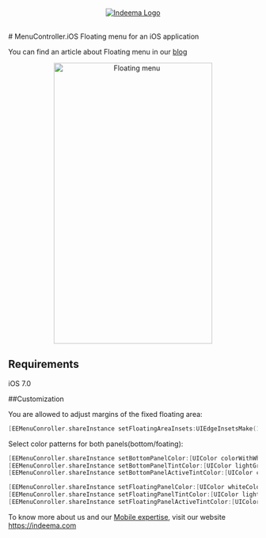 <br>


<a href="http://www.indeema.com">
  <p align="center">
  <img src="http://indeema.com/images/logoIn.png" alt="Indeema Logo"/>
</p>
</a>
<br>
# MenuController.iOS
Floating menu for an iOS application

You can find an article about Floating menu in our [blog](http://indeema.com/blog/how-we-created-a-floating-menu-for-an-ios-application)

<p align="center">
  <img src="/GitHubResources/floating_menu_animation.gif" alt="Floating menu" width="320" height="568" />
</p>

## Requirements
iOS 7.0

##Customization

You are allowed to adjust margins of the fixed floating area:
```objective-c
[EEMenuConroller.shareInstance setFloatingAreaInsets:UIEdgeInsetsMake(100.0f, 0.0f, 0.0f, 0.0f)];
```

Select color patterns for both panels(bottom/foating):
```objective-c
[EEMenuConroller.shareInstance setBottomPanelColor:[UIColor colorWithWhite:0.95f alpha:1.0f]];
[EEMenuConroller.shareInstance setBottomPanelTintColor:[UIColor lightGrayColor]];
[EEMenuConroller.shareInstance setBottomPanelActiveTintColor:[UIColor colorWithRed:64.0f/255.0f green:171.0f/255.0f blue:247.0f/255.0f alpha:1.0f]];

[EEMenuConroller.shareInstance setFloatingPanelColor:[UIColor whiteColor]];
[EEMenuConroller.shareInstance setFloatingPanelTintColor:[UIColor lightGrayColor]];
[EEMenuConroller.shareInstance setFloatingPanelActiveTintColor:[UIColor colorWithRed:64.0f/255.0f green:171.0f/255.0f blue:247.0f/255.0f alpha:1.0f]];
```

To know more about us and our [Mobile expertise](https://indeema.com/services/mobiledevelopment), visit our website https://indeema.com
